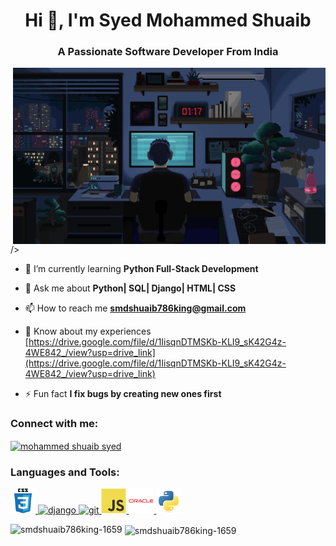 <h1 align="center">Hi 👋, I'm Syed Mohammed Shuaib</h1>
<h3 align="center">A Passionate Software Developer From India</h3>
<img align="right" alt="coding"  width="500" src="https://github.com/smdshuaib786king-1659/smdshuaib786king-1659/blob/main/9070324cdfc07c68d60eed0c39e77573.gif?raw=true" />

/>


- 🌱 I’m currently learning **Python Full-Stack Development**

- 💬 Ask me about **Python| SQL| Django| HTML| CSS**

- 📫 How to reach me **smdshuaib786king@gmail.com**

- 📄 Know about my experiences [https://drive.google.com/file/d/1IisqnDTMSKb-KLI9_sK42G4z-4WE842_/view?usp=drive_link](https://drive.google.com/file/d/1IisqnDTMSKb-KLI9_sK42G4z-4WE842_/view?usp=drive_link)

- ⚡ Fun fact **I fix bugs by creating new ones first**

<h3 align="left">Connect with me:</h3>
<p align="left">
<a href="https://linkedin.com/in/mohammed shuaib syed" target="blank"><img align="center" src="https://raw.githubusercontent.com/rahuldkjain/github-profile-readme-generator/master/src/images/icons/Social/linked-in-alt.svg" alt="mohammed shuaib syed" height="30" width="40" /></a>
</p>

<h3 align="left">Languages and Tools:</h3>
<p align="left"> <a href="https://www.w3schools.com/css/" target="_blank" rel="noreferrer"> <img src="https://raw.githubusercontent.com/devicons/devicon/master/icons/css3/css3-original-wordmark.svg" alt="css3" width="40" height="40"/> </a> <a href="https://www.djangoproject.com/" target="_blank" rel="noreferrer"> <img src="https://cdn.worldvectorlogo.com/logos/django.svg" alt="django" width="40" height="40"/> </a> <a href="https://git-scm.com/" target="_blank" rel="noreferrer"> <img src="https://www.vectorlogo.zone/logos/git-scm/git-scm-icon.svg" alt="git" width="40" height="40"/> </a> <a href="https://developer.mozilla.org/en-US/docs/Web/JavaScript" target="_blank" rel="noreferrer"> <img src="https://raw.githubusercontent.com/devicons/devicon/master/icons/javascript/javascript-original.svg" alt="javascript" width="40" height="40"/> </a> <a href="https://www.oracle.com/" target="_blank" rel="noreferrer"> <img src="https://raw.githubusercontent.com/devicons/devicon/master/icons/oracle/oracle-original.svg" alt="oracle" width="40" height="40"/> </a> <a href="https://www.python.org" target="_blank" rel="noreferrer"> <img src="https://raw.githubusercontent.com/devicons/devicon/master/icons/python/python-original.svg" alt="python" width="40" height="40"/> </a> </p>

<p><img align="left" src="https://github-readme-stats.vercel.app/api/top-langs?username=smdshuaib786king-1659&show_icons=true&locale=en&layout=compact" alt="smdshuaib786king-1659" /></p>

<p>&nbsp;<img align="center" src="https://github-readme-stats.vercel.app/api?username=smdshuaib786king-1659&show_icons=true&locale=en" alt="smdshuaib786king-1659" /></p>
